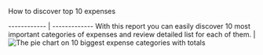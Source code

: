 
How to discover top 10 expenses

------------ | -------------
With this report you can easily discover 10 most important categories of expenses and review detailed list for each of them. | 
![The pie chart on 10 biggest expense categories with totals](https://dvmorozov.github.io/expenses/assets/images/2015-07-04_09h55_07.png)
